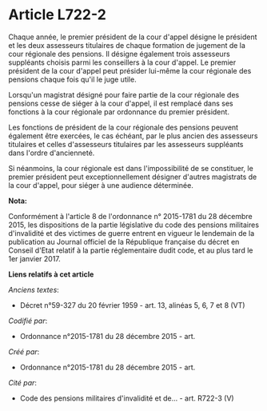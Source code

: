 # Article L722-2

Chaque année, le premier président de la cour d'appel désigne le président et les deux assesseurs titulaires de chaque
formation de jugement de la cour régionale des pensions. Il désigne également trois assesseurs suppléants choisis parmi les
conseillers à la cour d'appel. Le premier président de la cour d'appel peut présider lui-même la cour régionale des pensions
chaque fois qu'il le juge utile.

Lorsqu'un magistrat désigné pour faire partie de la cour régionale des pensions cesse de siéger à la cour d'appel, il est
remplacé dans ses fonctions à la cour régionale par ordonnance du premier président.

Les fonctions de président de la cour régionale des pensions peuvent également être exercées, le cas échéant, par le plus
ancien des assesseurs titulaires et celles d'assesseurs titulaires par les assesseurs suppléants dans l'ordre d'ancienneté.

Si néanmoins, la cour régionale est dans l'impossibilité de se constituer, le premier président peut exceptionnellement
désigner d'autres magistrats de la cour d'appel, pour siéger à une audience déterminée.

**Nota:**

Conformément à l'article 8 de l'ordonnance n° 2015-1781 du 28 décembre 2015, les dispositions de la partie législative du
code des pensions militaires d'invalidité et des victimes de guerre entrent en vigueur le lendemain de la publication au
Journal officiel de la République française du décret en Conseil d'Etat relatif à la partie réglementaire dudit code, et au
plus tard le 1er janvier 2017.

**Liens relatifs à cet article**

_Anciens textes_:

  - Décret n°59-327 du 20 février 1959 - art. 13, alinéas 5, 6, 7 et 8 (VT)

_Codifié par_:

  - Ordonnance n°2015-1781 du 28 décembre 2015 - art.

_Créé par_:

  - Ordonnance n°2015-1781 du 28 décembre 2015 - art.

_Cité par_:

  - Code des pensions militaires d'invalidité et de... - art. R722-3 (V)
